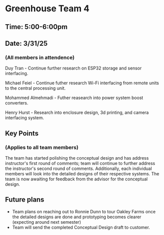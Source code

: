 # Greenhouse Team 4
## Time: 5:00-6:00pm
## Date: 3/31/25
### (All members in attendence)
Duy Tran - Continue further research on ESP32 storage and sensor interfacing.

Michael Feiel - Continue futher research Wi-Fi interfacing from remote units to the central processing unit. 

Mohammed Almehmadi - Futher reasearch into power system boost converters.

Henry Hurst - Research into enclosure design, 3d printing, and camera interfacing system. 
## Key Points
### (Applies to all team members)

The team has started polishing the conceptual design and has address instructor's first round of comments; team will continue to further address the instructor's second round of comments. Additionally, each individual members will look into the detailed designs of their respective systems. The team is now awaiting for feedback from the advisor for the conceptual design. 

## Future plans

* Team plans on reaching out to Ronnie Dunn to tour Oakley Farms once the detailed designs are done and prototyping becomes clearer (expecting around next semester)
* Team will send the completed Conceptual Design draft to customer.
